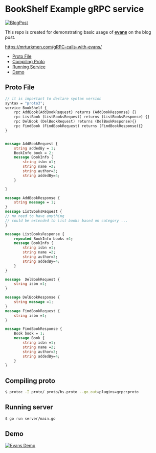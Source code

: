 # BookShelf Example gRPC service 

[![BlogPost](https://img.shields.io/badge/BlogPost-mrturkmen.com-brightgreen)](https://mrturkmen.com/gRPC-calls-with-evans/)

This repo is created for demonstrating basic usage of [__evans__](https://github.com/ktr0731/evans) on the blog post. 

https://mrturkmen.com/gRPC-calls-with-evans/

- [Proto File](#proto-file)
- [Compiling Proto](#compiling-proto)
- [Running Service](#running-service)
- [Demo](#demo)

## Proto File 

```proto
// it is important to declare syntax version
syntax = "proto3";
service BookShelf {
    rpc AddBook(AddBookRequest) returns (AddBookResponse) {}
    rpc ListBook (ListBooksRequest) returns (ListBooksResponse) {}
    rpc DelBook (DelBookRequest) returns (DelBookResponse){}
    rpc FindBook (FindBookRequest) returns (FindBookResponse){}
}


message AddBookRequest {
    string addedBy = 1;
    BookInfo book = 2;
    message BookInfo {
        string isbn =1;
        string name =2;
        string author=3;
        string addedBy=4;
    }

}

message AddBookResponse {
    string message = 1;
}
message ListBooksRequest {
// no need to have anything
// could be extended to list books based on category ...
}

message ListBooksResponse {
    repeated BookInfo books =1;
    message BookInfo {
        string isbn =1;
        string name =2;
        string author=3;
        string addedBy=4;
    }
}

message  DelBookRequest {
    string isbn =1;
}

message DelBookResponse {
    string message =1;
}
message FindBookRequest {
    string isbn =1;
}

message FindBookResponse {
    Book book = 1;
    message Book {
        string isbn =1;
        string name =2;
        string author=3;
        string addedBy=4;
    }
}

```

## Compiling proto 

```bash 
$ protoc -I proto/ proto/bs.proto --go_out=plugins=grpc:proto 
```

## Running server 
```bash 
$ go run server/main.go 
```

## Demo

[![Evans Demo](http://img.youtube.com/vi/GnAUkPUXYCs/0.jpg)](http://www.youtube.com/watch?v=GnAUkPUXYCs "BookShelf evans demo")
